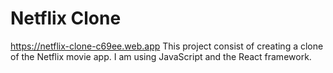 # Netflix Clone
https://netflix-clone-c69ee.web.app
This project consist of creating a clone of the Netflix movie app. I am using JavaScript and the React framework.
